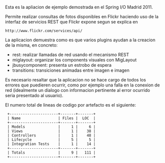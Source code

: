 Esta es la apliacion de ejemplo demostrada en el Spring I/O Madrid 2011.

Permite realizar consultas de fotos disponibles en Flickr haciendo uso
de la interfaz de servicios REST que Flickr expone segun se explica en

    http://www.flickr.com/services/api/

La aplicacion demuestra como es que varios plugins ayudan a la creacion
de la misma, en concreto:

 * rest: realizar llamadas de red usando el mecanismo REST
 * miglayout: organizar los components visuales con MigLayout
 * jbusycomponent: presenta un estrobo de espera
 * transitions: transiciones animadas entre imagen e imagen

Es necesario resaltar que la aplicacion no se hace cargo de todos los
errores que puedieren ocurrir, como por ejemplo una falla en la 
conexion de red (idealmente un dialogo con informacion pertinente al
error ocurrido seria presentado al usuario).

El numero total de lineas de codigo por artefacto es el siguiente:

     +----------------------+-------+-------+
     | Name                 | Files |  LOC  |
     +----------------------+-------+-------+
     | Models               |     1 |     6 | 
     | Views                |     1 |    38 | 
     | Controllers          |     1 |    48 | 
     | Lifecycle            |     5 |     5 | 
     | Integration Tests    |     1 |    14 | 
     +----------------------+-------+-------+
     | Totals               |     9 |   111 | 
     +----------------------+-------+-------+

